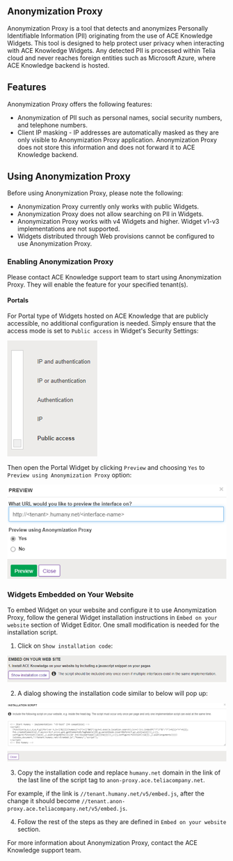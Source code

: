 ## Anonymization Proxy

Anonymization Proxy is a tool that detects and anonymizes Personally Identifiable Information (PII) originating from the use of ACE Knowledge Widgets. This tool is designed to help protect user privacy when interacting with ACE Knowledge Widgets. Any detected PII is processed within Telia cloud and never reaches foreign entities such as Microsoft Azure, where ACE Knowledge backend is hosted.

## Features

Anonymization Proxy offers the following features:
  * Anonymization of PII such as personal names, social security numbers, and telephone numbers.
  * Client IP masking - IP addresses are automatically masked as they are only visible to Anonymization Proxy application. Anonymization Proxy does not store this information and does not forward it to ACE Knowledge backend.

## Using Anonymization Proxy

Before using Anonymization Proxy, please note the following:
  * Anonymization Proxy currently only works with public Widgets.
  * Anonymization Proxy does not allow searching on PII in Widgets.
  * Anonymization Proxy works with v4 Widgets and higher. Widget v1-v3 implementations are not supported.
  * Widgets distributed through Web provisions cannot be configured to use Anonymization Proxy.

### Enabling Anonymization Proxy

Please contact ACE Knowledge support team to start using Anonymization Proxy. They will enable the feature for your specified tenant(s).

#### Portals

For Portal type of Widgets hosted on ACE Knowledge that are publicly accessible, no additional configuration is needed. Simply ensure that the access mode is set to `Public access` in Widget's Security Settings:

![](images/security-settings.png)

Then open the Portal Widget by clicking `Preview` and choosing `Yes` to `Preview using Anonymization Proxy` option:

![](images/preview.png)

### Widgets Embedded on Your Website

To embed Widget on your website and configure it to use Anonymization Proxy, follow the general Widget installation instructions in `Embed on your website` section of Widget Editor. One small modification is needed for the installation script.

1. Click on `Show installation code`:

![](images/embed.png)

2. A dialog showing the installation code similar to below will pop up:

![](images/dialog.png)

3. Copy the installation code and replace `humany.net` domain in the link of the last line of the script tag to `anon-proxy.ace.teliacompany.net`.

For example, if the link is `//tenant.humany.net/v5/embed.js`, after the change it should become `//tenant.anon-proxy.ace.teliacompany.net/v5/embed.js`.
  
4. Follow the rest of the steps as they are defined in `Embed on your website` section.

For more information about Anonymization Proxy, contact the ACE Knowledge support team.
